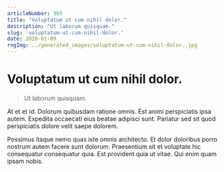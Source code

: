 ```yaml
---
articleNumber: 365
title: "Voluptatum ut cum nihil dolor."
description: "Ut laborum quisquam."
slug: 'voluptatum-ut-cum-nihil-dolor.'
date: 2020-01-09
rngImg: ../generated_images/voluptatum-ut-cum-nihil-dolor..jpg
---
```


# Voluptatum ut cum nihil dolor.

> Ut laborum quisquam.

At et et id. Dolorum quibusdam ratione omnis. Est animi perspiciatis ipsa autem. Expedita occaecati eius beatae adipisci sunt. Pariatur sed sit quod perspiciatis dolore velit saepe dolorem.
 Possimus itaque nemo quas iste omnis architecto. Et dolor doloribus porro nostrum autem facere sunt dolorum. Praesentium sit et voluptate hic consequatur consequatur quia. Est provident quia ut vitae. Qui enim quam ipsam nobis.
